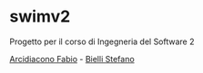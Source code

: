 # swimv2

Progetto per il corso di Ingegneria del Software 2

[Arcidiacono Fabio](https://github.com/Arci) - [Bielli Stefano](https://github.com/stebielli)
